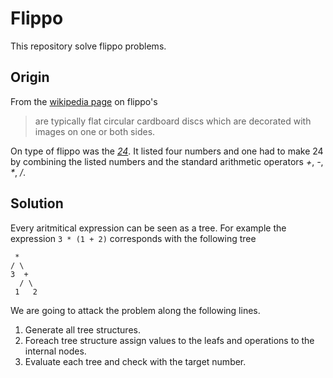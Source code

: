 Flippo
======

This repository solve flippo problems.

Origin
------

From the [wikipedia page][flippo] on flippo's

> are typically flat circular cardboard discs which are decorated with
> images on one or both sides.

On type of flippo was the [*24*][24-game]. It listed four numbers and
one had to make 24 by combining the listed numbers and the standard
arithmetic operators _+_, _-_, _*_, _/_.

Solution
--------

Every aritmitical expression can be seen as a tree. For example the
expression `3 * (1 + 2)` corresponds with the following tree

```
 *
/ \
3  +
  / \
 1   2
```

We are going to attack the problem along the following lines.

1. Generate all tree structures.
2. Foreach tree structure assign values to the leafs and operations to
   the internal nodes.
3. Evaluate each tree and check with the target number.

[flippo]: http://en.wikipedia.org/wiki/Pogs
[24-game]: https://www.24game.com/
